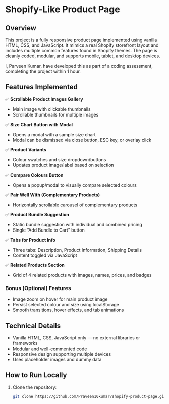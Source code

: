 # Shopify-Like Product Page

## Overview

This project is a fully responsive product page implemented using vanilla HTML, CSS, and JavaScript. It mimics a real Shopify storefront layout and includes multiple common features found in Shopify themes. The page is cleanly coded, modular, and supports mobile, tablet, and desktop devices.

I, Parveen Kumar, have developed this as part of a coding assessment, completing the project within 1 hour.

## Features Implemented

✅ **Scrollable Product Images Gallery**  
- Main image with clickable thumbnails  
- Scrollable thumbnails for multiple images

✅ **Size Chart Button with Modal**  
- Opens a modal with a sample size chart  
- Modal can be dismissed via close button, ESC key, or overlay click  

✅ **Product Variants**  
- Colour swatches and size dropdown/buttons  
- Updates product image/label based on selection  

✅ **Compare Colours Button**  
- Opens a popup/modal to visually compare selected colours  

✅ **Pair Well With (Complementary Products)**  
- Horizontally scrollable carousel of complementary products  

✅ **Product Bundle Suggestion**  
- Static bundle suggestion with individual and combined pricing  
- Single “Add Bundle to Cart” button  

✅ **Tabs for Product Info**  
- Three tabs: Description, Product Information, Shipping Details  
- Content toggled via JavaScript  

✅ **Related Products Section**  
- Grid of 4 related products with images, names, prices, and badges  

### Bonus (Optional) Features  
- Image zoom on hover for main product image  
- Persist selected colour and size using localStorage  
- Smooth transitions, hover effects, and tab animations  

## Technical Details

- Vanilla HTML, CSS, JavaScript only — no external libraries or frameworks  
- Modular and well-commented code  
- Responsive design supporting multiple devices  
- Uses placeholder images and dummy data  

## How to Run Locally

1. Clone the repository:
   ```bash
   git clone https://github.com/Praveen10kumar/shopify-product-page.git
